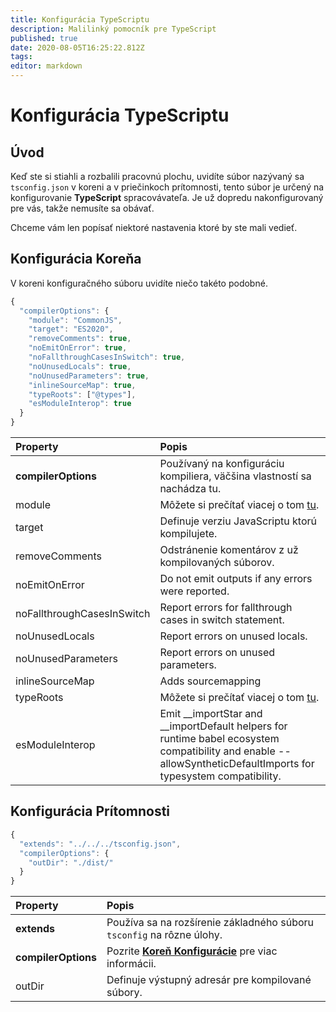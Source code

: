 ```yaml
---
title: Konfigurácia TypeScriptu
description: Malilinký pomocník pre TypeScript
published: true
date: 2020-08-05T16:25:22.812Z
tags:
editor: markdown
---
```


# Konfigurácia TypeScriptu

## Úvod

Keď ste si stiahli a rozbalili pracovnú plochu, uvidíte súbor nazývaný sa `tsconfig.json` v koreni a v priečinkoch prítomnosti, tento súbor je určený na konfigurovanie **TypeScript** spracovávateľa. Je už dopredu nakonfigurovaný pre vás, takže nemusíte sa obávať.

Chceme vám len popísať niektoré nastavenia ktoré by ste mali vedieť.

## Konfigurácia Koreňa

V koreni konfiguračného súboru uvidíte niečo takéto podobné.

```javascript
{
  "compilerOptions": {
    "module": "CommonJS",
    "target": "ES2020",
    "removeComments": true,
    "noEmitOnError": true,
    "noFallthroughCasesInSwitch": true,
    "noUnusedLocals": true,
    "noUnusedParameters": true,
    "inlineSourceMap": true,
    "typeRoots": ["@types"],
    "esModuleInterop": true
  }
}
```

| Property                   | Popis                                                                                                                                                               |
|:-------------------------- |:------------------------------------------------------------------------------------------------------------------------------------------------------------------- |
| **compilerOptions**        | Používaný na konfiguráciu kompiliera, väčšina vlastností sa nachádza tu.                                                                                            |
| module                     | Môžete si prečítať viacej o tom [tu](https://www.typescriptlang.org/docs/handbook/modules.html).                                                                    |
| target                     | Definuje verziu JavaScriptu ktorú kompilujete.                                                                                                                      |
| removeComments             | Odstránenie komentárov z už kompilovaných súborov.                                                                                                                  |
| noEmitOnError              | Do not emit outputs if any errors were reported.                                                                                                                    |
| noFallthroughCasesInSwitch | Report errors for fallthrough cases in switch statement.                                                                                                            |
| noUnusedLocals             | Report errors on unused locals.                                                                                                                                     |
| noUnusedParameters         | Report errors on unused parameters.                                                                                                                                 |
| inlineSourceMap            | Adds sourcemapping                                                                                                                                                  |
| typeRoots                  | Môžete si prečítať viacej o tom [tu](https://www.typescriptlang.org/docs/handbook/tsconfig-json.html#types-typeroots-and-types).                                    |
| esModuleInterop            | Emit __importStar and __importDefault helpers for runtime babel ecosystem compatibility and enable --allowSyntheticDefaultImports for typesystem compatibility. |

## Konfigurácia Prítomnosti

```javascript
{
  "extends": "../../../tsconfig.json",
  "compilerOptions": {
    "outDir": "./dist/"
  }
}
```

| Property            | Popis                                                                                            |
|:------------------- |:------------------------------------------------------------------------------------------------ |
| **extends**         | Používa sa na rozšírenie základného súboru `tsconfig` na rôzne úlohy.                            |
| **compilerOptions** | Pozrite [**Koreň Konfigurácie**](/dev/presence/tsconfig#root-configuration) pre viac informácii. |
| outDir              | Definuje výstupný adresár pre kompilované súbory.                                                |
